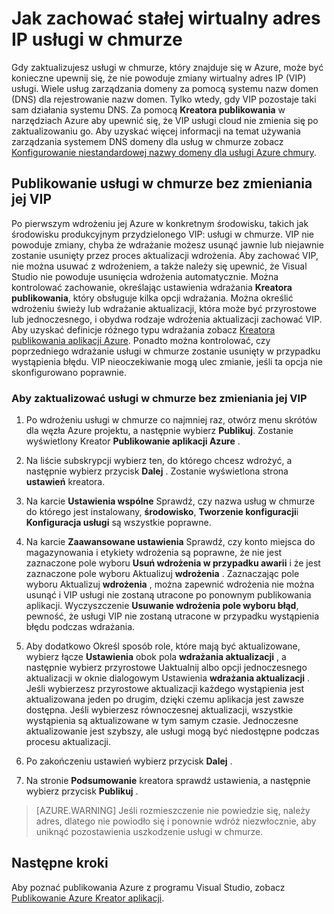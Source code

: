 <properties
   pageTitle="Jak zachować stałej wirtualny adres IP usługi w chmurze | Microsoft Azure"
   description="Dowiedz się, jak zapewnić, że wirtualny adres IP (VIP) do usługi w chmurze Azure nie powoduje zmiany."
   services="visual-studio-online"
   documentationCenter="na"
   authors="TomArcher"
   manager="douge"
   editor="" />
<tags
   ms.service="multiple"
   ms.devlang="dotnet"
   ms.topic="article"
   ms.tgt_pltfrm="na"
   ms.workload="multiple"
   ms.date="08/15/2016"
   ms.author="tarcher" />

# <a name="how-to-retain-a-constant-virtual-ip-address-for-a-cloud-service"></a>Jak zachować stałej wirtualny adres IP usługi w chmurze

Gdy zaktualizujesz usługi w chmurze, który znajduje się w Azure, może być konieczne upewnij się, że nie powoduje zmiany wirtualny adres IP (VIP) usługi. Wiele usług zarządzania domeny za pomocą systemu nazw domen (DNS) dla rejestrowanie nazw domen. Tylko wtedy, gdy VIP pozostaje taki sam działania systemu DNS. Za pomocą **Kreatora publikowania** w narzędziach Azure aby upewnić się, że VIP usługi cloud nie zmienia się po zaktualizowaniu go. Aby uzyskać więcej informacji na temat używania zarządzania systemem DNS domeny dla usług w chmurze zobacz [Konfigurowanie niestandardowej nazwy domeny dla usługi Azure chmury](./cloud-services/cloud-services-custom-domain-name.md).

## <a name="publishing-a-cloud-service-without-changing-its-vip"></a>Publikowanie usługi w chmurze bez zmieniania jej VIP

Po pierwszym wdrożeniu jej Azure w konkretnym środowisku, takich jak środowisku produkcyjnym przydzielonego VIP: usługi w chmurze. VIP nie powoduje zmiany, chyba że wdrażanie możesz usunąć jawnie lub niejawnie zostanie usunięty przez proces aktualizacji wdrożenia. Aby zachować VIP, nie można usuwać z wdrożeniem, a także należy się upewnić, że Visual Studio nie powoduje usunięcia wdrożenia automatycznie. Można kontrolować zachowanie, określając ustawienia wdrażania **Kreatora publikowania**, który obsługuje kilka opcji wdrażania. Można określić wdrożeniu świeży lub wdrażanie aktualizacji, która może być przyrostowe lub jednoczesnego, i obydwa rodzaje wdrożenia aktualizacji zachować VIP. Aby uzyskać definicje różnego typu wdrażania zobacz [Kreatora publikowania aplikacji Azure](vs-azure-tools-publish-azure-application-wizard.md).  Ponadto można kontrolować, czy poprzedniego wdrażanie usługi w chmurze zostanie usunięty w przypadku wystąpienia błędu. VIP nieoczekiwanie mogą ulec zmianie, jeśli ta opcja nie skonfigurowano poprawnie.

### <a name="to-update-a-cloud-service-without-changing-its-vip"></a>Aby zaktualizować usługi w chmurze bez zmieniania jej VIP

1. Po wdrożeniu usługi w chmurze co najmniej raz, otwórz menu skrótów dla węzła Azure projektu, a następnie wybierz **Publikuj**. Zostanie wyświetlony Kreator **Publikowanie aplikacji Azure** .

1. Na liście subskrypcji wybierz ten, do którego chcesz wdrożyć, a następnie wybierz przycisk **Dalej** . Zostanie wyświetlona strona **ustawień** kreatora.

1. Na karcie **Ustawienia wspólne** Sprawdź, czy nazwa usług w chmurze do którego jest instalowany, **środowisko**, **Tworzenie konfiguracji**i **Konfiguracja usługi** są wszystkie poprawne.

1. Na karcie **Zaawansowane ustawienia** Sprawdź, czy konto miejsca do magazynowania i etykiety wdrożenia są poprawne, że nie jest zaznaczone pole wyboru **Usuń wdrożenia w przypadku awarii** i że jest zaznaczone pole wyboru Aktualizuj **wdrożenia** . Zaznaczając pole wyboru Aktualizuj **wdrożenia** , można zapewnić wdrożenia nie można usunąć i VIP usługi nie zostaną utracone po ponownym publikowania aplikacji. Wyczyszczenie **Usuwanie wdrożenia pole wyboru błąd**, pewność, że usługi VIP nie zostaną utracone w przypadku wystąpienia błędu podczas wdrażania.

1. Aby dodatkowo Określ sposób role, które mają być aktualizowane, wybierz łącze **Ustawienia** obok pola **wdrażania aktualizacji** , a następnie wybierz przyrostowe Uaktualnij albo opcji jednoczesnego aktualizacji w oknie dialogowym Ustawienia **wdrażania aktualizacji** . Jeśli wybierzesz przyrostowe aktualizacji każdego wystąpienia jest aktualizowana jeden po drugim, dzięki czemu aplikacja jest zawsze dostępna. Jeśli wybierzesz równoczesnej aktualizacji, wszystkie wystąpienia są aktualizowane w tym samym czasie. Jednoczesne aktualizowanie jest szybszy, ale usługi mogą być niedostępne podczas procesu aktualizacji.

1. Po zakończeniu ustawień wybierz przycisk **Dalej** .

1. Na stronie **Podsumowanie** kreatora sprawdź ustawienia, a następnie wybierz przycisk **Publikuj** .

  >[AZURE.WARNING] Jeśli rozmieszczenie nie powiedzie się, należy adres, dlatego nie powiodło się i ponownie wdróż niezwłocznie, aby uniknąć pozostawienia uszkodzenie usługi w chmurze.

## <a name="next-steps"></a>Następne kroki

Aby poznać publikowania Azure z programu Visual Studio, zobacz [Publikowanie Azure Kreator aplikacji](vs-azure-tools-publish-azure-application-wizard.md).
